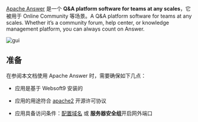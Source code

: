 [Apache Answer](https://answer.apache.org/) 是一个 **Q&A platform software for teams at any scales**，它被用于 Online Community  等场景。A Q&A platform software for teams at any scales. Whether it’s a community forum, help center, or knowledge management platform, you can always count on Answer.


![gui](https://libs.websoft9.com/Websoft9/DocsPicture/zh/answer/answer-gui-websoft9.png)


## 准备

在参阅本文档使用 Apache Answer 时，需要确保如下几点：

- 应用是基于 Websoft9 安装的

- 应用的用途符合 [apache2](https://opensource.org/licenses/Apache-2.0) 开源许可协议

- 应用具备访问条件：[配置域名](./guide/appsetdomain) 或 **服务器安全组**开启网外端口